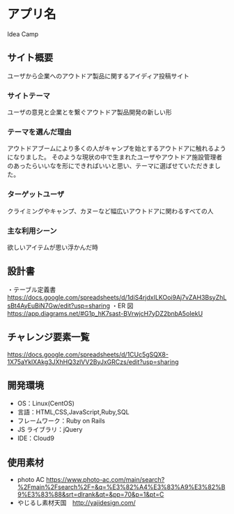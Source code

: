 
# アプリ名
Idea Camp

## サイト概要

ユーザから企業へのアウトドア製品に関するアイディア投稿サイト

### サイトテーマ

ユーザの意見と企業とを繋ぐアウトドア製品開発の新しい形

### テーマを選んだ理由

アウトドアブームにより多くの人がキャンプを始とするアウトドアに触れるようになりました。
そのような現状の中で生まれたユーザやアウトドア施設管理者のあったらいいなを形にできればいいと思い、テーマに選ばせていただきました。

### ターゲットユーザ

クライミングやキャンプ、カヌーなど幅広いアウトドアに関わるすべての人

### 主な利用シーン

欲しいアイテムが思い浮かんだ時

## 設計書

・テーブル定義書
https://docs.google.com/spreadsheets/d/1diS4rjdxILKOoi9Aj7vZAH3BsyZhLsBt4AyEuBiN7Gw/edit?usp=sharing
・ER 図
https://app.diagrams.net/#G1p_hK7sast-BVrwjcH7yDZ2bnbA5oIekU

## チャレンジ要素一覧

https://docs.google.com/spreadsheets/d/1CUc5gSQX8-1X75aYklXAkg3JXhHQ3zlVV2ByJxGRCzs/edit?usp=sharing

## 開発環境

- OS：Linux(CentOS)
- 言語：HTML,CSS,JavaScript,Ruby,SQL
- フレームワーク：Ruby on Rails
- JS ライブラリ：jQuery
- IDE：Cloud9

## 使用素材

- photo AC https://www.photo-ac.com/main/search?%2Fmain%2Fsearch%2F=&q=%E3%82%A4%E3%83%A9%E3%82%B9%E3%83%88&srt=dlrank&qt=&pp=70&p=1&pt=C
- やじるし素材天国　http://yajidesign.com/

